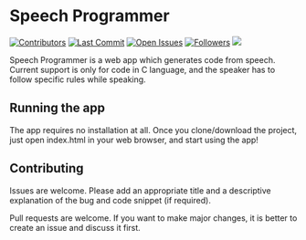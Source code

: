 # Speech Programmer

[![Contributors](https://img.shields.io/github/contributors/shreyasnisal/SpeechProgrammer)](https://img.shields.io/github/contributors/shreyasnisal/SpeechProgrammer)
[![Last Commit](https://img.shields.io/github/last-commit/shreyasnisal/SpeechProgrammer)](https://img.shields.io/github/last-commit/shreyasnisal/SpeechProgrammer)
[![Open Issues](https://img.shields.io/github/issues-raw/shreyasnisal/SpeechProgrammer)](https://img.shields.io/github/issues-raw/shreyasnisal/SpeechProgrammer)
[![Followers](https://img.shields.io/github/followers/shreyasnisal?style=social)](https://img.shields.io/github/followers/shreyasnisal?style=social)
[![](https://img.shields.io/youtube/views/wVmPpP95EgM?style=social)](https://img.shields.io/youtube/views/wVmPpP95EgM?style=social)

Speech Programmer is a web app which generates code from speech. Current support is only for code in C language, and the speaker has to follow specific rules while speaking.

## Running the app

The app requires no installation at all. Once you clone/download the project, just open index.html in your web browser, and start using the app!


## Contributing

Issues are welcome. Please add an appropriate title and a descriptive explanation of the bug and code snippet (if required).

Pull requests are welcome. If you want to make major changes, it is better to create an issue and discuss it first.
